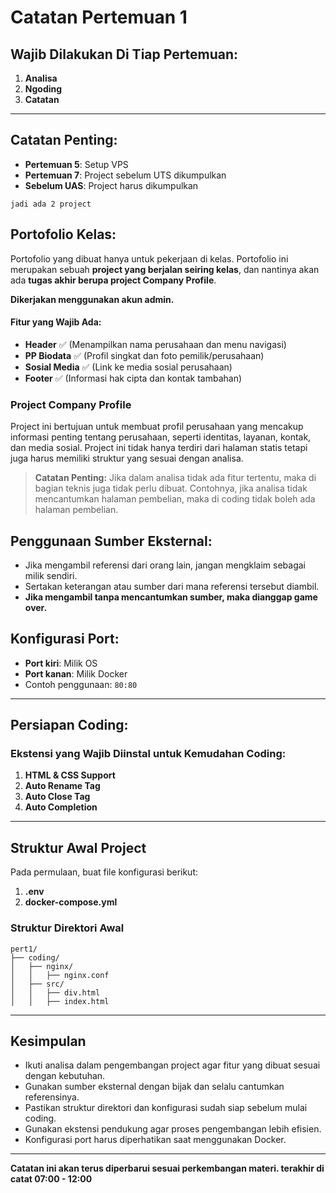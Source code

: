 # Catatan Pertemuan 1

## Wajib Dilakukan Di Tiap Pertemuan:
1. **Analisa**
2. **Ngoding**
3. **Catatan**

---

## Catatan Penting:
- **Pertemuan 5**: Setup VPS
- **Pertemuan 7**: Project sebelum UTS dikumpulkan
- **Sebelum UAS**: Project harus dikumpulkan

```jadi ada 2 project```

## Portofolio Kelas:
Portofolio yang dibuat hanya untuk pekerjaan di kelas. Portofolio ini merupakan sebuah **project yang berjalan seiring kelas**, dan nantinya akan ada **tugas akhir berupa project Company Profile**.

**Dikerjakan menggunakan akun admin.**

#### **Fitur yang Wajib Ada:**
- **Header** ✅ (Menampilkan nama perusahaan dan menu navigasi)
- **PP Biodata** ✅ (Profil singkat dan foto pemilik/perusahaan)
- **Sosial Media** ✅ (Link ke media sosial perusahaan)
- **Footer** ✅ (Informasi hak cipta dan kontak tambahan)

### **Project Company Profile**
Project ini bertujuan untuk membuat profil perusahaan yang mencakup informasi penting tentang perusahaan, seperti identitas, layanan, kontak, dan media sosial. Project ini tidak hanya terdiri dari halaman statis tetapi juga harus memiliki struktur yang sesuai dengan analisa.

> **Catatan Penting:** Jika dalam analisa tidak ada fitur tertentu, maka di bagian teknis juga tidak perlu dibuat. Contohnya, jika analisa tidak mencantumkan halaman pembelian, maka di coding tidak boleh ada halaman pembelian.

## Penggunaan Sumber Eksternal:
- Jika mengambil referensi dari orang lain, jangan mengklaim sebagai milik sendiri.
- Sertakan keterangan atau sumber dari mana referensi tersebut diambil.
- **Jika mengambil tanpa mencantumkan sumber, maka dianggap game over.**

## Konfigurasi Port:
- **Port kiri**: Milik OS
- **Port kanan**: Milik Docker
- Contoh penggunaan: `80:80`

---

## Persiapan Coding:
### **Ekstensi yang Wajib Diinstal untuk Kemudahan Coding:**
1. **HTML & CSS Support**
2. **Auto Rename Tag**
3. **Auto Close Tag**
4. **Auto Completion**

---

## **Struktur Awal Project**
Pada permulaan, buat file konfigurasi berikut:
1. **.env**
2. **docker-compose.yml**

### **Struktur Direktori Awal**
```
pert1/
├── coding/
│   ├── nginx/
│   │   ├── nginx.conf
│   ├── src/
│   │   ├── div.html
│   │   ├── index.html
```

---

## **Kesimpulan**
- Ikuti analisa dalam pengembangan project agar fitur yang dibuat sesuai dengan kebutuhan.
- Gunakan sumber eksternal dengan bijak dan selalu cantumkan referensinya.
- Pastikan struktur direktori dan konfigurasi sudah siap sebelum mulai coding.
- Gunakan ekstensi pendukung agar proses pengembangan lebih efisien.
- Konfigurasi port harus diperhatikan saat menggunakan Docker.

---


**Catatan ini akan terus diperbarui sesuai perkembangan materi. terakhir di catat 07:00 - 12:00**



